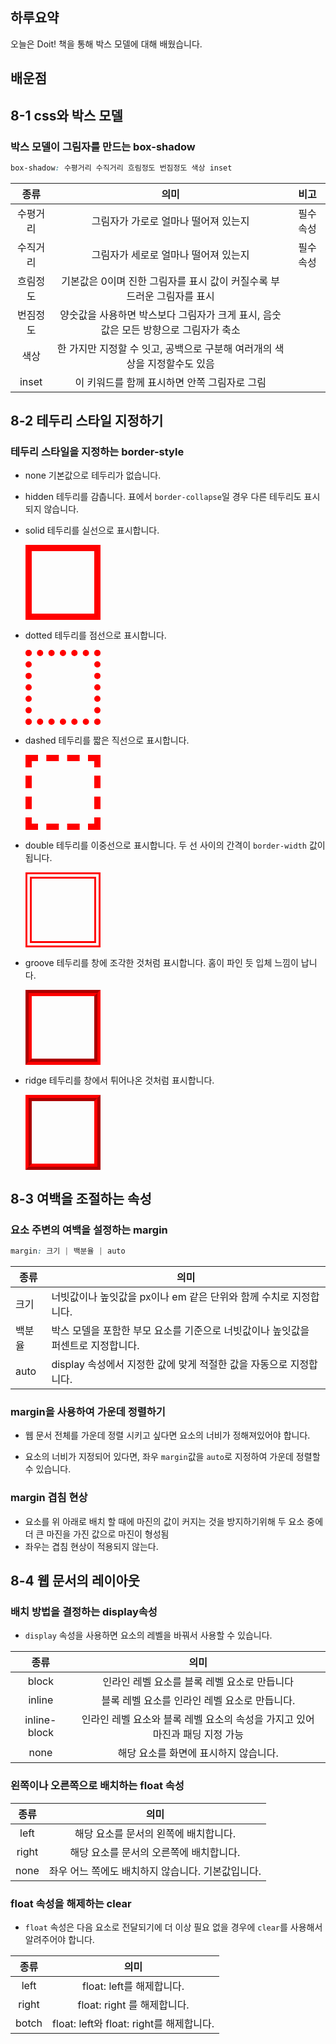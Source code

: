 ## 하루요약
오늘은 Doit! 책을 통해 박스 모델에 대해 배웠습니다.
## 배운점
## 8-1 css와 박스 모델
### 박스 모델이 그림자를 만드는 box-shadow
```css
box-shadow: 수평거리 수직거리 흐림정도 번짐정도 색상 inset
```
|종류|의미|비고|
|:--:|:--:|:--:|
|수평거리| 그림자가 가로로 얼마나 떨어져 있는지|필수속성|
|수직거리|그림자가 세로로 얼마나 떨어져 있는지|필수속성|
|흐림정도|기본값은 0이며 진한 그림자를 표시 값이 커질수록 부드러운 그림자를 표시|
|번짐정도|양숫값을 사용하면 박스보다 그림자가 크게 표시, 음숫값은 모든 방향으로 그림자가 축소|
|색상|한 가지만 지정할 수 잇고, 공백으로 구분해 여러개의 색상을 지정할수도 있음|
|inset|이 키워드를 함께 표시하면 안쪽 그림자로 그림|
## 8-2 테두리 스타일 지정하기
### 테두리 스타일을 지정하는 border-style
- none
  기본값으로 테두리가 없습니다.
- hidden
테두리를 감춥니다. 표에서 `border-collapse`일 경우 다른 테두리도 표시되지 않습니다.
- solid
테두리를 실선으로 표시합니다.

  <style>
        .box1 {
          height: 100px;
          width: 100px;
          border: 10px solid red;
        }
      </style>
  <div class="box1"></div>
  
- dotted 
테두리를 점선으로 표시합니다.

  <style>
        .box2 {
          height: 100px;
          width: 100px;
          border: 10px dotted red;
        }
      </style>
  <div class="box2"></div>
  
- dashed
테두리를 짧은 직선으로 표시합니다.
  <style>
        .box3 {
          height: 100px;
          width: 100px;
          border: 10px dashed red;
        }
      </style>
  <div class="box3"></div>

- double
테두리를 이중선으로 표시합니다. 두 선 사이의 간격이 `border-width` 값이됩니다.
  <style>
        .box4 {
          height: 100px;
          width: 100px;
          border: 10px double red;
        }
      </style>
  <div class="box4"></div>
- groove
테두리를 창에 조각한 것처럼 표시합니다. 홈이 파인 듯 입체 느낌이 납니다.
  <style>
        .box5 {
          height: 100px;
          width: 100px;
          border: 10px groove red;
        }
      </style>
  <div class="box5"></div>
- ridge
테두리를 창에서 튀어나온 것처럼 표시합니다.
  <style>
        .box6 {
          height: 100px;
          width: 100px;
          border: 10px ridge red;
        }
      </style>
  <div class="box6"></div>
  
## 8-3 여백을 조절하는 속성
### 요소 주변의 여백을 설정하는 margin
```css
margin: 크기 | 백분율 | auto
```
|종류|의미|
|--|--|
|크기|너빗값이나 높잇값을 px이나 em 같은 단위와 함께 수치로 지정합니다.|
|백분율|박스 모델을 포함한 부모 요소를 기준으로 너빗값이나 높잇값을 퍼센트로 지정합니다.|
|auto|display 속성에서 지정한 값에 맞게 적절한 값을 자동으로 지정합니다.|
  
### margin을 사용하여 가운데 정렬하기
- 웹 문서 전체를 가운데 정렬 시키고 싶다면 요소의 너비가 정해져있어야 합니다.

- 요소의 너비가 지정되어 있다면, 좌우 `margin`값을 `auto`로 지정하여 가운데 정렬할 수 있습니다.

### margin 겹침 현상
- 요소를 위 아래로 배치 할 때에 마진의 값이 커지는 것을 방지하기위해
두 요소 중에 더 큰 마진을 가진 값으로 마진이 형성됨
- 좌우는 겹침 현상이 적용되지 않는다.

## 8-4 웹 문서의 레이아웃
### 배치 방법을 결정하는 display속성
- `display` 속성을 사용하면 요소의 레벨을 바꿔서 사용할 수 있습니다.

|종류|의미|
|:--:|:--:|
|block|인라인 레벨 요소를 블록 레벨 요소로 만듭니다|
|inline|블록 레벨 요소를 인라인 레벨 요소로 만듭니다.|
|inline-block|인라인 레벨 요소와 블록 레벨 요소의 속성을 가지고 있어 마진과 패딩 지정 가능|
|none|해당 요소를 화면에 표시하지 않습니다.|

### 왼쪽이나 오른쪽으로 배치하는 float 속성
|종류|의미|
|:--:|:--:|
|left|해당 요소를 문서의 왼쪽에 배치합니다.|
|right|해당 요소를 문서의 오른쪽에 배치합니다.|
|none|좌우 어느 쪽에도 배치하지 않습니다. 기본값입니다.|
### float 속성을 해제하는 clear
- `float` 속성은 다음 요소로 전달되기에 더 이상 필요 없을 경우에 
`clear`를 사용해서 알려주어야 합니다.

|종류|의미|
|:--:|:--:|
|left|float: left를 해제합니다.|
|right|float: right 를 해제합니다.|
|botch|float: left와 float: right를 해제합니다.|